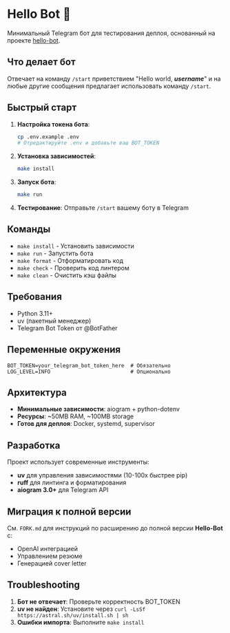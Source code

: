 # Hello Bot 👋

Минимальный Telegram бот для тестирования деплоя, основанный на проекте [hello-bot](https://github.com/ivan-hilckov/hello-bot).

## Что делает бот

Отвечает на команду `/start` приветствием "Hello world, ***username***" и на любые другие сообщения предлагает использовать команду `/start`.

## Быстрый старт

1. **Настройка токена бота**:
   ```bash
   cp .env.example .env
   # Отредактируйте .env и добавьте ваш BOT_TOKEN
   ```

2. **Установка зависимостей**:
   ```bash
   make install
   ```

3. **Запуск бота**:
   ```bash
   make run
   ```

4. **Тестирование**: Отправьте `/start` вашему боту в Telegram

## Команды

- `make install` - Установить зависимости
- `make run` - Запустить бота
- `make format` - Отформатировать код
- `make check` - Проверить код линтером
- `make clean` - Очистить кэш файлы

## Требования

- Python 3.11+
- uv (пакетный менеджер)
- Telegram Bot Token от @BotFather

## Переменные окружения

```env
BOT_TOKEN=your_telegram_bot_token_here  # Обязательно
LOG_LEVEL=INFO                          # Опционально
```

## Архитектура

- **Минимальные зависимости**: aiogram + python-dotenv
- **Ресурсы**: ~50MB RAM, ~100MB storage
- **Готов для деплоя**: Docker, systemd, supervisor

## Разработка

Проект использует современные инструменты:
- **uv** для управления зависимостями (10-100x быстрее pip)
- **ruff** для линтинга и форматирования
- **aiogram 3.0+** для Telegram API

## Миграция к полной версии

См. `FORK.md` для инструкций по расширению до полной версии **Hello-Bot** с:
- OpenAI интеграцией
- Управлением резюме
- Генерацией cover letter

## Troubleshooting

1. **Бот не отвечает**: Проверьте корректность BOT_TOKEN
2. **uv не найден**: Установите через `curl -LsSf https://astral.sh/uv/install.sh | sh`
3. **Ошибки импорта**: Выполните `make install`